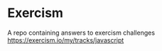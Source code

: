 # Exercism
A repo containing answers to exercism challenges
https://exercism.io/my/tracks/javascript
